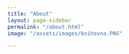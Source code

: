 ```yaml
---
title: "About"
layout: page-sidebar
permalink: "/about.html"
image: "/assets/images/knihovna.PNG"

---
```


